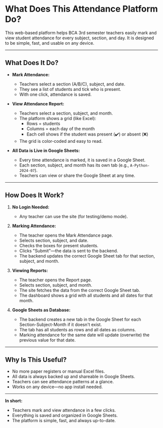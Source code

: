 # What Does This Attendance Platform Do?

This web-based platform helps BCA 3rd semester teachers easily mark and view student attendance for every subject, section, and day. It is designed to be simple, fast, and usable on any device.

---

## What Does It Do?

- **Mark Attendance:**
  - Teachers select a section (A/B/C), subject, and date.
  - They see a list of students and tick who is present.
  - With one click, attendance is saved.

- **View Attendance Report:**
  - Teachers select a section, subject, and month.
  - The platform shows a grid (like Excel):
    - Rows = students
    - Columns = each day of the month
    - Each cell shows if the student was present (✔️) or absent (❌)
  - The grid is color-coded and easy to read.

- **All Data is Live in Google Sheets:**
  - Every time attendance is marked, it is saved in a Google Sheet.
  - Each section, subject, and month has its own tab (e.g., `A-Python-2024-07`).
  - Teachers can view or share the Google Sheet at any time.

---

## How Does It Work?

1. **No Login Needed:**
   - Any teacher can use the site (for testing/demo mode).

2. **Marking Attendance:**
   - The teacher opens the Mark Attendance page.
   - Selects section, subject, and date.
   - Checks the boxes for present students.
   - Clicks "Submit"—the data is sent to the backend.
   - The backend updates the correct Google Sheet tab for that section, subject, and month.

3. **Viewing Reports:**
   - The teacher opens the Report page.
   - Selects section, subject, and month.
   - The site fetches the data from the correct Google Sheet tab.
   - The dashboard shows a grid with all students and all dates for that month.

4. **Google Sheets as Database:**
   - The backend creates a new tab in the Google Sheet for each Section-Subject-Month if it doesn't exist.
   - The tab has all students as rows and all dates as columns.
   - Marking attendance for the same date will update (overwrite) the previous value for that date.

---

## Why Is This Useful?
- No more paper registers or manual Excel files.
- All data is always backed up and shareable in Google Sheets.
- Teachers can see attendance patterns at a glance.
- Works on any device—no app install needed.

---

**In short:**
- Teachers mark and view attendance in a few clicks.
- Everything is saved and organized in Google Sheets.
- The platform is simple, fast, and always up-to-date.